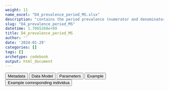 ```yaml
---
weight: 11
name_excel: "D4_prevalence_period_MS.xlsx"
description: "contains the period prevalence (numerator and denominatore) per algorithm, timeframe and ageband"
slug: "D4_prevalence_period_MS"
datetime: 1.7065268e+09
title: D4_prevalence_period_MS
author: ''
date: '2024-01-29'
categories: []
tags: []
archetype: codebook
output: html_document
---
```


<script src="/rmarkdown-libs/core-js/shim.min.js"></script>
<script src="/rmarkdown-libs/react/react.min.js"></script>
<script src="/rmarkdown-libs/react/react-dom.min.js"></script>
<script src="/rmarkdown-libs/reactwidget/react-tools.js"></script>
<script src="/rmarkdown-libs/htmlwidgets/htmlwidgets.js"></script>
<link href="/rmarkdown-libs/reactable/reactable.css" rel="stylesheet" />
<script src="/rmarkdown-libs/reactable-binding/reactable.js"></script>
<div class="tab">
<button class="tablinks" onclick="openCity(event, &#39;Metadata&#39;)" id="defaultOpen">Metadata</button>
<button class="tablinks" onclick="openCity(event, &#39;Data Model&#39;)">Data Model</button>
<button class="tablinks" onclick="openCity(event, &#39;Parameters&#39;)">Parameters</button>
<button class="tablinks" onclick="openCity(event, &#39;Example&#39;)">Example</button>
<button class="tablinks" onclick="openCity(event, &#39;Example corresponding individua&#39;)">Example corresponding individua</button>
</div>
<div id="Metadata" class="tabcontent">
<div id="htmlwidget-1" class="reactable html-widget " style="width:auto;height:600px;"></div>
<script type="application/json" data-for="htmlwidget-1">{"x":{"tag":{"name":"Reactable","attribs":{"data":{"medatata_name":["Name of the dataset","Content of the dataset","Unit of observation","Dataset where the list of UoOs is fully listed and with 1 record per UoO","How many observations per UoO","Variables capturing the UoO","Primary key","Parameters",null,null,null,null,null,null,null,null,null,null,null,null],"metadata_content":["D4_prevalence_period_MS","contains the period prevalence (numerator and denominatore) per algorithm, timeframe and ageband","algorithm timeframe ageband",null,"1.0","algorithm timeframe ageband",null,null,null,null,null,null,null,null,null,null,null,null,null,null]},"columns":[{"id":"medatata_name","name":"medatata_name","type":"character"},{"id":"metadata_content","name":"metadata_content","type":"character"}],"sortable":false,"searchable":true,"pagination":false,"highlight":true,"bordered":true,"striped":true,"style":{"maxWidth":1800},"height":"600px","dataKey":"f6018e79e07dafda3cd88ccf613db106"},"children":[]},"class":"reactR_markup"},"evals":[],"jsHooks":[]}</script>
</div>
<div id="Data Model" class="tabcontent">
<div id="htmlwidget-2" class="reactable html-widget " style="width:auto;height:600px;"></div>
<script type="application/json" data-for="htmlwidget-2">{"x":{"tag":{"name":"Reactable","attribs":{"data":{"VarName":["type_of_prevalence","timeframe","ageband","numerator","denominator","algorithm","timeframe_LevelOrder","ageband_LevelOrder",null,null,null,null,null,null,null,null,null,null,null,null],"Description":["whether the prevalence is a period prevalence, an average monthly prevalence, or a persontime prevalence","timeframe when the prevalence is computed","ageband during the timeframe","numerator contributed by the population in this timeframe and ageband","denominator contributed by the population in this timeframe and ageband",null,"level of aggregation of timeframe","level of aggregation of ageband",null,null,null,null,null,null,null,null,null,null,null,null],"Format":["string","string",null,"int","int","string","int","int",null,null,null,null,null,null,null,null,null,null,null,null],"Vocabulary":["period_prevalence\naverage_monthly_prevalence\npersontime_prevalence","2005\n...\n2019\n\n2005-2006\n2007-2009\n...\n2017-2019\n\n2005-2009\n2010-2014\n2015-2019\n2005-2019\n\nall","all\n\n15-24\n25-34\n35-49\n\n15-24\n25-29\n30-34\n35-39\n40-49\n\n15-19\n20-24\n25-29\n30-34\n35-39\n40-44\n45-49",null,null,"MS1\nMS2\nMS3\nMS4\nMS5","1 = first level (year)\n2 = second level (2 or 3 years)\n3 = third level (5 years)\n99 = highest level (all)","1 = first level (5-year agebands)\n2 = second level (15-24,25-29,30-34,35-39,40-49)\n3 = third level (15-24,25-34,35-49)\n99 = highest level (all)",null,null,null,null,null,null,null,null,null,null,null,null],"Parameters":[null,null,null,null,null,null,null,null,null,null,null,null,null,null,null,null,null,null,null,null],"Notes and examples":["in this dataset all recods have this variable = \"period_prevalence\"",null,null,"in the case of period prevalence",null,null,null,null,null,null,null,null,null,null,null,null,null,null,null,null],"Source tables and variables":[null,null,null,null,null,null,null,null,null,null,null,null,null,null,null,null,null,null,null,null],"Retrieved":[null,null,null,null,null,null,null,null,null,null,null,null,null,null,null,null,null,null,null,null],"Calculated":[null,null,null,null,null,null,null,null,null,null,null,null,null,null,null,null,null,null,null,null],"Algorithm_id":[null,null,null,null,null,null,null,null,null,null,null,null,null,null,null,null,null,null,null,null],"Rule":[null,null,null,null,null,null,null,null,null,null,null,null,null,null,null,null,null,null,null,null]},"columns":[{"id":"VarName","name":"VarName","type":"character"},{"id":"Description","name":"Description","type":"character"},{"id":"Format","name":"Format","type":"character"},{"id":"Vocabulary","name":"Vocabulary","type":"character"},{"id":"Parameters","name":"Parameters","type":"logical"},{"id":"Notes and examples","name":"Notes and examples","type":"character"},{"id":"Source tables and variables","name":"Source tables and variables","type":"logical"},{"id":"Retrieved","name":"Retrieved","type":"logical"},{"id":"Calculated","name":"Calculated","type":"logical"},{"id":"Algorithm_id","name":"Algorithm_id","type":"logical"},{"id":"Rule","name":"Rule","type":"logical"}],"sortable":false,"searchable":true,"pagination":false,"highlight":true,"bordered":true,"striped":true,"style":{"maxWidth":1800},"height":"600px","dataKey":"71acccd013c2d6c4d92a0068092d42ab"},"children":[]},"class":"reactR_markup"},"evals":[],"jsHooks":[]}</script>
</div>
<div id="Parameters" class="tabcontent">
<div id="htmlwidget-3" class="reactable html-widget " style="width:auto;height:600px;"></div>
<script type="application/json" data-for="htmlwidget-3">{"x":{"tag":{"name":"Reactable","attribs":{"data":{"parameter":[null,null,null,null,null,null,null,null,null,null,null,null,null,null,null,null,null,null,null,null],"value":[null,null,null,null,null,null,null,null,null,null,null,null,null,null,null,null,null,null,null,null]},"columns":[{"id":"parameter","name":"parameter","type":"logical"},{"id":"value","name":"value","type":"logical"}],"sortable":false,"searchable":true,"pagination":false,"highlight":true,"bordered":true,"striped":true,"style":{"maxWidth":1800},"height":"600px","dataKey":"0b8053400ba14f40add5694cabec5db3"},"children":[]},"class":"reactR_markup"},"evals":[],"jsHooks":[]}</script>
</div>
<div id="Example" class="tabcontent">
<div id="htmlwidget-4" class="reactable html-widget " style="width:auto;height:600px;"></div>
<script type="application/json" data-for="htmlwidget-4">{"x":{"tag":{"name":"Reactable","attribs":{"data":{"timeframe":["2005.0","2005.0","2005.0","2005.0","2005.0","2005-2007","2005-2007","2005-2007","2005-2007","2005-2007","2005-2007","2005-2007","2005-2007","2005-2007","2005-2007","2005-2007","2005-2007","2005-2007","2005-2007","2005-2007"],"timeframe_LevelOrder":[1,1,1,1,1,2,2,2,2,2,2,2,2,2,2,2,2,2,2,2],"ageband":["all","all","all","all","all","15-19","20-24","30-34","25-29","45-49","40-44","35-39","15-24","30-34","25-29","40-49","35-39","15-24","25-34","35-49"],"Ageband_LevelOrder":[99,99,99,99,99,1,1,1,1,1,1,1,2,2,2,2,2,3,3,3],"numerator":[1,1,0,1,1,0,0,0,0,0,1,0,0,0,0,1,0,0,0,1],"denominator":[237,237,237,237,237,50,54,62,61,55,55,63,93,62,61,92,63,93,100,130],"algorithm":["MS1","MS2","MS3","MS4","MS5","MS1","MS1","MS1","MS1","MS1","MS1","MS1","MS1","MS1","MS1","MS1","MS1","MS1","MS1","MS1"],"type_of_prevalence":["period_prevalence","period_prevalence","period_prevalence","period_prevalence","period_prevalence","period_prevalence","period_prevalence","period_prevalence","period_prevalence","period_prevalence","period_prevalence","period_prevalence","period_prevalence","period_prevalence","period_prevalence","period_prevalence","period_prevalence","period_prevalence","period_prevalence","period_prevalence"]},"columns":[{"id":"timeframe","name":"timeframe","type":"character"},{"id":"timeframe_LevelOrder","name":"timeframe_LevelOrder","type":"numeric"},{"id":"ageband","name":"ageband","type":"character"},{"id":"Ageband_LevelOrder","name":"Ageband_LevelOrder","type":"numeric"},{"id":"numerator","name":"numerator","type":"numeric"},{"id":"denominator","name":"denominator","type":"numeric"},{"id":"algorithm","name":"algorithm","type":"character"},{"id":"type_of_prevalence","name":"type_of_prevalence","type":"character"}],"sortable":false,"searchable":true,"pagination":false,"highlight":true,"bordered":true,"striped":true,"style":{"maxWidth":1800},"height":"600px","dataKey":"d0dc2ccc304d459199def50365ac5dba"},"children":[]},"class":"reactR_markup"},"evals":[],"jsHooks":[]}</script>
</div>
<div id="Example corresponding individua" class="tabcontent">
<div id="htmlwidget-5" class="reactable html-widget " style="width:auto;height:600px;"></div>
<script type="application/json" data-for="htmlwidget-5">{"x":{"tag":{"name":"Reactable","attribs":{"data":{"this example shows how an individual contributes to the aggregation (but the actual dataset is aggregated) P000001 starts her observation period towards the end of 2008, she immediately enters the study, and she exits the study mid 2016. When she enters the study she is in the ageband 20-24. She turns 25 in 2013, so she contributes 2 records on that year, except for the ageband 'all' . She turns positive for MS1 (the first algorithm for MS) during 2011. She does contribute to the 5-year period 2005-2009, although she is only briefly observed there. Even in the 5-year band she contributes two records in 2010-2014, one per the age band 20-24 and one for 25-29. In the ageband 'all' she only contributes one record in in 2010-2014.":["person_id","P000001","P000001","P000001","P000001","P000001","P000001","P000001","P000001","P000001","P000001","P000001","P000001","P000001","P000001","P000001","P000001","P000001","P000001","P000001"],"...2":["start_observation_period","39782.0","39782.0","39782.0","39782.0","39782.0","39782.0","39782.0","39782.0","39782.0","39782.0","39782.0","39782.0","39782.0","39782.0","39782.0","39782.0","39782.0","39782.0","39782.0"],"...3":["cohort_entry_date","39782.0","39782.0","39782.0","39782.0","39782.0","39782.0","39782.0","39782.0","39782.0","39782.0","39782.0","39782.0","39782.0","39782.0","39782.0","39782.0","39782.0","39782.0","39814.0"],"...4":["cohort_exit_date","42551.0","42551.0","42551.0","42551.0","42551.0","42551.0","42551.0","42551.0","42551.0","42551.0","42551.0","42551.0","42551.0","42551.0","42551.0","42551.0","42551.0","42551.0","42551.0"],"...5":["tipe_of_prevalence","period_prevalence","period_prevalence","period_prevalence","period_prevalence","period_prevalence","period_prevalence","period_prevalence","period_prevalence","period_prevalence","period_prevalence","period_prevalence","period_prevalence","period_prevalence","period_prevalence","period_prevalence","period_prevalence","period_prevalence","period_prevalence","period_prevalence"],"...6":["timeframe","2008.0","2009.0","2010.0","2011.0","2012.0","2013.0","2013.0","2014.0","2015.0","2016.0","2009.0","2010.0","2011.0","2012.0","2013.0","2014.0","2015.0","2016.0","2005-2009"],"...7":["ageband","20-24","20-24","20-24","20-24","20-24","20-24","25-29","25-29","25-29","25-29","all","all","all","all","all","all","all","all","20-25"],"...8":["numerator","0.0","0.0","0.0","1.0","1.0","1.0","1.0","1.0","1.0","1.0","0.0","0.0","1.0","1.0","1.0","1.0","1.0","1.0","0.0"],"...9":["denominator","1.0","1.0","1.0","1.0","1.0","1.0","1.0","1.0","1.0","1.0","1.0","1.0","1.0","1.0","1.0","1.0","1.0","1.0","1.0"],"...10":["algorithm","MS1","MS1","MS1","MS1","MS1","MS1","MS1","MS1","MS1","MS1","MS1","MS1","MS1","MS1","MS1","MS1","MS1","MS1","MS1"],"...11":["lookback_time_at_start_timeframe","-334.0","31.0","396.0","761.0","1126.0","1491.0","1856.0","2221.0","2586.0","2951.0","31.0","396.0","761.0","1126.0","1491.0","2221.0","2586.0","2951.0","-1126.0"],"...12":["In_study_at_start_timeframe","0.0","1.0","1.0","1.0","1.0","1.0","1.0","1.0","1.0","1.0","1.0","1.0","1.0","1.0","1.0","1.0","1.0","1.0","0.0"],"...13":["in_study_since_1_years","0.0","0.0","1.0","1.0","1.0","1.0","1.0","1.0","1.0","1.0","0.0","1.0","1.0","1.0","1.0","1.0","1.0","1.0","0.0"],"...14":["in_study_since_2_years","0.0","0.0","0.0","1.0","1.0","1.0","1.0","1.0","1.0","1.0","0.0","0.0","1.0","1.0","1.0","1.0","1.0","1.0","0.0"],"...15":["in_study_since_3_years","0.0","0.0","0.0","0.0","1.0","1.0","1.0","1.0","1.0","1.0","0.0","0.0","0.0","1.0","1.0","1.0","1.0","1.0","0.0"],"...16":["in_study_since_4_years","0.0","0.0","0.0","0.0","0.0","1.0","1.0","1.0","1.0","1.0","0.0","0.0","0.0","0.0","1.0","1.0","1.0","1.0","0.0"],"...17":["in_study_since_5_years","0.0","0.0","0.0","0.0","0.0","0.0","1.0","1.0","1.0","1.0","0.0","0.0","0.0","0.0","0.0","1.0","1.0","1.0","0.0"],"...18":["in_study_since_6_years","0.0","0.0","0.0","0.0","0.0","0.0","0.0","1.0","1.0","1.0","0.0","0.0","0.0","0.0","0.0","1.0","1.0","1.0","0.0"],"...19":["in_study_since_7_years","0.0","0.0","0.0","0.0","0.0","0.0","0.0","0.0","1.0","1.0","0.0","0.0","0.0","0.0","0.0","0.0","1.0","1.0","0.0"],"...20":["in_study_since_8_years","0.0","0.0","0.0","0.0","0.0","0.0","0.0","0.0","0.0","1.0","0.0","0.0","0.0","0.0","0.0","0.0","0.0","1.0","0.0"],"...21":["in_study_since_9_years","0.0","0.0","0.0","0.0","0.0","0.0","0.0","0.0","0.0","0.0","0.0","0.0","0.0","0.0","0.0","0.0","0.0","0.0","0.0"],"...22":["in_study_since_10_years","0.0","0.0","0.0","0.0","0.0","0.0","0.0","0.0","0.0","0.0","0.0","0.0","0.0","0.0","0.0","0.0","0.0","0.0","0.0"]},"columns":[{"id":"this example shows how an individual contributes to the aggregation (but the actual dataset is aggregated) P000001 starts her observation period towards the end of 2008, she immediately enters the study, and she exits the study mid 2016. When she enters the study she is in the ageband 20-24. She turns 25 in 2013, so she contributes 2 records on that year, except for the ageband 'all' . She turns positive for MS1 (the first algorithm for MS) during 2011. She does contribute to the 5-year period 2005-2009, although she is only briefly observed there. Even in the 5-year band she contributes two records in 2010-2014, one per the age band 20-24 and one for 25-29. In the ageband 'all' she only contributes one record in in 2010-2014.","name":"this example shows how an individual contributes to the aggregation (but the actual dataset is aggregated) P000001 starts her observation period towards the end of 2008, she immediately enters the study, and she exits the study mid 2016. When she enters the study she is in the ageband 20-24. She turns 25 in 2013, so she contributes 2 records on that year, except for the ageband 'all' . She turns positive for MS1 (the first algorithm for MS) during 2011. She does contribute to the 5-year period 2005-2009, although she is only briefly observed there. Even in the 5-year band she contributes two records in 2010-2014, one per the age band 20-24 and one for 25-29. In the ageband 'all' she only contributes one record in in 2010-2014.","type":"character"},{"id":"...2","name":"...2","type":"character"},{"id":"...3","name":"...3","type":"character"},{"id":"...4","name":"...4","type":"character"},{"id":"...5","name":"...5","type":"character"},{"id":"...6","name":"...6","type":"character"},{"id":"...7","name":"...7","type":"character"},{"id":"...8","name":"...8","type":"character"},{"id":"...9","name":"...9","type":"character"},{"id":"...10","name":"...10","type":"character"},{"id":"...11","name":"...11","type":"character"},{"id":"...12","name":"...12","type":"character"},{"id":"...13","name":"...13","type":"character"},{"id":"...14","name":"...14","type":"character"},{"id":"...15","name":"...15","type":"character"},{"id":"...16","name":"...16","type":"character"},{"id":"...17","name":"...17","type":"character"},{"id":"...18","name":"...18","type":"character"},{"id":"...19","name":"...19","type":"character"},{"id":"...20","name":"...20","type":"character"},{"id":"...21","name":"...21","type":"character"},{"id":"...22","name":"...22","type":"character"}],"sortable":false,"searchable":true,"pagination":false,"highlight":true,"bordered":true,"striped":true,"style":{"maxWidth":1800},"height":"600px","dataKey":"fa3a0cff38838b38051753089397849a"},"children":[]},"class":"reactR_markup"},"evals":[],"jsHooks":[]}</script>
</div>
